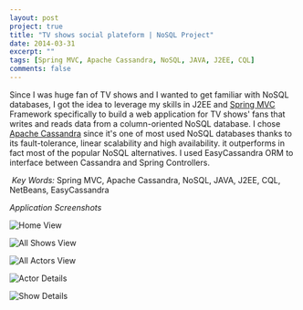 ```yaml
---
layout: post
project: true
title: "TV shows social plateform | NoSQL Project"
date: 2014-03-31
excerpt: ""
tags: [Spring MVC, Apache Cassandra, NoSQL, JAVA, J2EE, CQL]
comments: false
---
```


Since I was huge fan of TV shows and I wanted to get familiar with NoSQL databases, I got the idea to leverage my skills in J2EE and [Spring MVC](https://projects.spring.io/spring-framework/) Framework specifically to build a web application for TV shows' fans that writes and reads data from a column-oriented NoSQL database. I chose [Apache Cassandra](http://cassandra.apache.org) since it's one of most used NoSQL databases thanks to its fault-tolerance, linear scalability and high availability. it outperforms in fact most of the popular NoSQL alternatives. I used EasyCassandra ORM to interface between Cassandra and Spring Controllers.

<i class="fa fa-key" aria-hidden="true"></i>&nbsp;*Key Words:* Spring MVC, Apache Cassandra, NoSQL, JAVA, J2EE, CQL, NetBeans, EasyCassandra<br/>

*Application Screenshots*<br/>

![Home View](http://i.imgur.com/teBFwnE.png?1 "Home View")

![All Shows View](http://i.imgur.com/9fGProL.png?1 "All Shows View") 

![All Actors View](http://i.imgur.com/zGLFlwE.png?1 "All Actors View") 

![Actor Details](http://i.imgur.com/cjswNBa.png?1 "Actor Details") 

![Show Details](http://i.imgur.com/Nc28u7C.png?1 "Show Details") 








